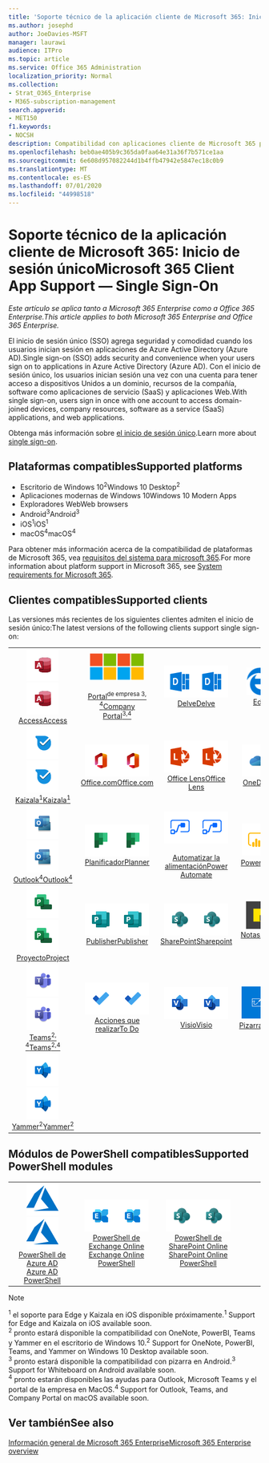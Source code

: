 ```yaml
---
title: 'Soporte técnico de la aplicación cliente de Microsoft 365: Inicio de sesión único'
ms.author: josephd
author: JoeDavies-MSFT
manager: laurawi
audience: ITPro
ms.topic: article
ms.service: Office 365 Administration
localization_priority: Normal
ms.collection:
- Strat_O365_Enterprise
- M365-subscription-management
search.appverid:
- MET150
f1.keywords:
- NOCSH
description: Compatibilidad con aplicaciones cliente de Microsoft 365 para inicio de sesión único (Single Sign-on).
ms.openlocfilehash: beb0ae405b9c365da0faa64e31a36f7b571ce1aa
ms.sourcegitcommit: 6e608d957082244d1b4ffb47942e5847ec18c0b9
ms.translationtype: MT
ms.contentlocale: es-ES
ms.lasthandoff: 07/01/2020
ms.locfileid: "44998518"
---
```

# <a name="microsoft-365-client-app-support--single-sign-on"></a><span data-ttu-id="9db37-103">Soporte técnico de la aplicación cliente de Microsoft 365: Inicio de sesión único</span><span class="sxs-lookup"><span data-stu-id="9db37-103">Microsoft 365 Client App Support — Single Sign-On</span></span>

<span data-ttu-id="9db37-104">*Este artículo se aplica tanto a Microsoft 365 Enterprise como a Office 365 Enterprise.*</span><span class="sxs-lookup"><span data-stu-id="9db37-104">*This article applies to both Microsoft 365 Enterprise and Office 365 Enterprise.*</span></span>

<span data-ttu-id="9db37-105">El inicio de sesión único (SSO) agrega seguridad y comodidad cuando los usuarios inician sesión en aplicaciones de Azure Active Directory (Azure AD).</span><span class="sxs-lookup"><span data-stu-id="9db37-105">Single sign-on (SSO) adds security and convenience when your users sign on to applications in Azure Active Directory (Azure AD).</span></span> <span data-ttu-id="9db37-106">Con el inicio de sesión único, los usuarios inician sesión una vez con una cuenta para tener acceso a dispositivos Unidos a un dominio, recursos de la compañía, software como aplicaciones de servicio (SaaS) y aplicaciones Web.</span><span class="sxs-lookup"><span data-stu-id="9db37-106">With single sign-on, users sign in once with one account to access domain-joined devices, company resources, software as a service (SaaS) applications, and web applications.</span></span>

<span data-ttu-id="9db37-107">Obtenga más información sobre [el inicio de sesión único](https://docs.microsoft.com/azure/active-directory/manage-apps/what-is-single-sign-on).</span><span class="sxs-lookup"><span data-stu-id="9db37-107">Learn more about [single sign-on](https://docs.microsoft.com/azure/active-directory/manage-apps/what-is-single-sign-on).</span></span>

## <a name="supported-platforms"></a><span data-ttu-id="9db37-108">Plataformas compatibles</span><span class="sxs-lookup"><span data-stu-id="9db37-108">Supported platforms</span></span>

 - <span data-ttu-id="9db37-109">Escritorio de Windows 10<sup>2</sup></span><span class="sxs-lookup"><span data-stu-id="9db37-109">Windows 10 Desktop<sup>2</sup></span></span>
 - <span data-ttu-id="9db37-110">Aplicaciones modernas de Windows 10</span><span class="sxs-lookup"><span data-stu-id="9db37-110">Windows 10 Modern Apps</span></span>
 - <span data-ttu-id="9db37-111">Exploradores Web</span><span class="sxs-lookup"><span data-stu-id="9db37-111">Web browsers</span></span>
 - <span data-ttu-id="9db37-112">Android<sup>3</sup></span><span class="sxs-lookup"><span data-stu-id="9db37-112">Android<sup>3</sup></span></span>
 - <span data-ttu-id="9db37-113">iOS<sup>1</sup></span><span class="sxs-lookup"><span data-stu-id="9db37-113">iOS<sup>1</sup></span></span>
 - <span data-ttu-id="9db37-114">macOS<sup>4</sup></span><span class="sxs-lookup"><span data-stu-id="9db37-114">macOS<sup>4</sup></span></span>

<span data-ttu-id="9db37-115">Para obtener más información acerca de la compatibilidad de plataformas de Microsoft 365, vea [requisitos del sistema para microsoft 365](https://products.office.com/office-system-requirements).</span><span class="sxs-lookup"><span data-stu-id="9db37-115">For more information about platform support in Microsoft 365, see [System requirements for Microsoft 365](https://products.office.com/office-system-requirements).</span></span>

## <a name="supported-clients"></a><span data-ttu-id="9db37-116">Clientes compatibles</span><span class="sxs-lookup"><span data-stu-id="9db37-116">Supported clients</span></span>

<span data-ttu-id="9db37-117">Las versiones más recientes de los siguientes clientes admiten el inicio de sesión único:</span><span class="sxs-lookup"><span data-stu-id="9db37-117">The latest versions of the following clients support single sign-on:</span></span>

| | | | | | |
|:---:|:---:|:---:|:---:|:---:|:---:|
| <span data-ttu-id="9db37-118">![Icono de Access](media/o365-access-64x64.png)</span><span class="sxs-lookup"><span data-stu-id="9db37-118">![Access icon](media/o365-access-64x64.png)</span></span> <br> [<span data-ttu-id="9db37-119">Access</span><span class="sxs-lookup"><span data-stu-id="9db37-119">Access</span></span>](https://products.office.com/access) | <span data-ttu-id="9db37-120">![Icono del portal de empresa](media/o365-microsoft-64x64.png)</span><span class="sxs-lookup"><span data-stu-id="9db37-120">![Company portal icon](media/o365-microsoft-64x64.png)</span></span> <br> [<span data-ttu-id="9db37-121"><br>Portal<sup>de empresa 3, 4</sup></span><span class="sxs-lookup"><span data-stu-id="9db37-121">Company <br> Portal<sup>3,4</sup> </span></span>](https://docs.microsoft.com/intune-user-help/sign-in-to-the-company-portal) | <span data-ttu-id="9db37-122">![Icono de Delve](media/o365-delve-64x64.png)</span><span class="sxs-lookup"><span data-stu-id="9db37-122">![Delve icon](media/o365-delve-64x64.png)</span></span> <br> [<span data-ttu-id="9db37-123">Delve</span><span class="sxs-lookup"><span data-stu-id="9db37-123">Delve</span></span>](https://products.office.com/business/intelligent-search) | <span data-ttu-id="9db37-124">![Icono de borde](media/o365-edge-64x64.png)</span><span class="sxs-lookup"><span data-stu-id="9db37-124">![Edge icon](media/o365-edge-64x64.png)</span></span> <br> [<span data-ttu-id="9db37-125">Edge<sup>1</sup></span><span class="sxs-lookup"><span data-stu-id="9db37-125">Edge<sup>1</sup></span></span>](https://www.microsoft.com/windows/microsoft-edge) | <span data-ttu-id="9db37-126">![Icono de Excel](media/o365-excel-64x64.png)</span><span class="sxs-lookup"><span data-stu-id="9db37-126">![Excel icon](media/o365-excel-64x64.png)</span></span> <br> [<span data-ttu-id="9db37-127">Excel</span><span class="sxs-lookup"><span data-stu-id="9db37-127">Excel</span></span>](https://products.office.com/excel) 
| <span data-ttu-id="9db37-128">![Icono de Kaizala](media/o365-kaizala-64x64.png)</span><span class="sxs-lookup"><span data-stu-id="9db37-128">![Kaizala icon](media/o365-kaizala-64x64.png)</span></span> <br> [<span data-ttu-id="9db37-129">Kaizala<sup>1</sup></span><span class="sxs-lookup"><span data-stu-id="9db37-129">Kaizala<sup>1</sup></span></span>](https://products.office.com/en/business/microsoft-kaizala) | <span data-ttu-id="9db37-130">![Icono de Office.com](media/o365-office-64x64.png)</span><span class="sxs-lookup"><span data-stu-id="9db37-130">![Office.com icon](media/o365-office-64x64.png)</span></span> <br> [<span data-ttu-id="9db37-131">Office.com</span><span class="sxs-lookup"><span data-stu-id="9db37-131">Office.com</span></span>](https://www.office.com/) | <span data-ttu-id="9db37-132">![Icono de lente](media/o365-lens-64x64.png)</span><span class="sxs-lookup"><span data-stu-id="9db37-132">![Lens icon](media/o365-lens-64x64.png)</span></span> <br> [<span data-ttu-id="9db37-133">Office Lens</span><span class="sxs-lookup"><span data-stu-id="9db37-133">Office Lens</span></span>](https://www.microsoft.com/p/office-lens/9wzdncrfj3t8?activetab=pivot%3Aoverviewtab) | <span data-ttu-id="9db37-134">![Icono de OneDrive para la empresa](media/o365-OneDrive-64x64.png)</span><span class="sxs-lookup"><span data-stu-id="9db37-134">![OneDrive for Business icon](media/o365-OneDrive-64x64.png)</span></span> <br> [<span data-ttu-id="9db37-135">OneDrive</span><span class="sxs-lookup"><span data-stu-id="9db37-135">OneDrive</span></span>](https://products.office.com/onedrive-for-business/online-cloud-storage) | <span data-ttu-id="9db37-136">![Icono de OneNote](media/o365-OneNote-64x64.png)</span><span class="sxs-lookup"><span data-stu-id="9db37-136">![OneNote icon](media/o365-OneNote-64x64.png)</span></span> <br> [<span data-ttu-id="9db37-137">OneNote<sup>2</sup></span><span class="sxs-lookup"><span data-stu-id="9db37-137">OneNote<sup>2</sup></span></span>](https://products.office.com/onenote) 
| <span data-ttu-id="9db37-138">![Icono de Outlook](media/o365-outlook-64x64.png)</span><span class="sxs-lookup"><span data-stu-id="9db37-138">![Outlook icon](media/o365-outlook-64x64.png)</span></span> <br> [<span data-ttu-id="9db37-139">Outlook<sup>4</sup></span><span class="sxs-lookup"><span data-stu-id="9db37-139">Outlook<sup>4</sup></span></span>](https://products.office.com/outlook) | <span data-ttu-id="9db37-140">![Icono de Planificador](media/o365-planner-64x64.png)</span><span class="sxs-lookup"><span data-stu-id="9db37-140">![Planner icon](media/o365-planner-64x64.png)</span></span> <br> [<span data-ttu-id="9db37-141">Planificador</span><span class="sxs-lookup"><span data-stu-id="9db37-141">Planner</span></span>](https://products.office.com/business/task-management-software) | <span data-ttu-id="9db37-142">![Icono de automatización de energía](media/o365-flow-64x64.png)</span><span class="sxs-lookup"><span data-stu-id="9db37-142">![Power Automate icon](media/o365-flow-64x64.png)</span></span> <br> [<span data-ttu-id="9db37-143"><br>Automatizar la alimentación</span><span class="sxs-lookup"><span data-stu-id="9db37-143">Power <br> Automate</span></span>](https://flow.microsoft.com) | <span data-ttu-id="9db37-144">![Icono de PowerBI](media/o365-powerbi-64x64.png)</span><span class="sxs-lookup"><span data-stu-id="9db37-144">![PowerBI icon](media/o365-powerbi-64x64.png)</span></span> <br> [<span data-ttu-id="9db37-145">Power BI<sup>2</sup></span><span class="sxs-lookup"><span data-stu-id="9db37-145">Power BI<sup>2</sup></span></span>](https://powerbi.microsoft.com)| <span data-ttu-id="9db37-146">![Icono de PowerPoint](media/o365-powerpoint-64x64.png)</span><span class="sxs-lookup"><span data-stu-id="9db37-146">![PowerPoint icon](media/o365-powerpoint-64x64.png)</span></span> <br> [<span data-ttu-id="9db37-147">PowerPoint</span><span class="sxs-lookup"><span data-stu-id="9db37-147">PowerPoint</span></span>](https://products.office.com/powerpoint) 
| <span data-ttu-id="9db37-148">![Icono de proyecto](media/o365-project-64x64.png)</span><span class="sxs-lookup"><span data-stu-id="9db37-148">![Project icon](media/o365-project-64x64.png)</span></span> <br> [<span data-ttu-id="9db37-149">Proyecto</span><span class="sxs-lookup"><span data-stu-id="9db37-149">Project</span></span>](https://products.office.com/project) | <span data-ttu-id="9db37-150">![Icono de Publisher](media/o365-publisher-64x64.png)</span><span class="sxs-lookup"><span data-stu-id="9db37-150">![Publisher icon](media/o365-publisher-64x64.png)</span></span> <br> [<span data-ttu-id="9db37-151">Publisher</span><span class="sxs-lookup"><span data-stu-id="9db37-151">Publisher</span></span>](https://products.office.com/publisher) | <span data-ttu-id="9db37-152">![Icono de SharePoint](media/o365-sharepoint-64x64.png)</span><span class="sxs-lookup"><span data-stu-id="9db37-152">![SharePoint icon](media/o365-sharepoint-64x64.png)</span></span> <br> [<span data-ttu-id="9db37-153">SharePoint</span><span class="sxs-lookup"><span data-stu-id="9db37-153">Sharepoint</span></span>](https://products.office.com/sharepoint) | <span data-ttu-id="9db37-154">![Icono de notas adhesivas](media/o365-stickynotes-64x64.png)</span><span class="sxs-lookup"><span data-stu-id="9db37-154">![Sticky Notes icon](media/o365-stickynotes-64x64.png)</span></span> <br> [<span data-ttu-id="9db37-155">Notas rápidas</span><span class="sxs-lookup"><span data-stu-id="9db37-155">Sticky Notes</span></span>](https://www.microsoft.com/p/microsoft-sticky-notes/9nblggh4qghw)  | <span data-ttu-id="9db37-156">![Icono de Sway](media/o365-sway-64x64.png)</span><span class="sxs-lookup"><span data-stu-id="9db37-156">![Sway icon](media/o365-sway-64x64.png)</span></span> <br> [<span data-ttu-id="9db37-157">Sway</span><span class="sxs-lookup"><span data-stu-id="9db37-157">Sway</span></span>](https://sway.com) 
| <span data-ttu-id="9db37-158">![Icono de Teams](media/o365-teams-64x64.png)</span><span class="sxs-lookup"><span data-stu-id="9db37-158">![Teams icon](media/o365-teams-64x64.png)</span></span> <br> [<span data-ttu-id="9db37-159">Teams<sup>2, 4</sup></span><span class="sxs-lookup"><span data-stu-id="9db37-159">Teams<sup>2,4</sup></span></span>](https://products.office.com/microsoft-teams/group-chat-software) | <span data-ttu-id="9db37-160">![Icono de tareas pendientes](media/o365-todo-64x64.png)</span><span class="sxs-lookup"><span data-stu-id="9db37-160">![To Do icon](media/o365-todo-64x64.png)</span></span> <br> [<span data-ttu-id="9db37-161">Acciones que realizar</span><span class="sxs-lookup"><span data-stu-id="9db37-161">To Do</span></span>](https://todo.microsoft.com) | <span data-ttu-id="9db37-162">![Icono de Visio](media/o365-visio-64x64.png)</span><span class="sxs-lookup"><span data-stu-id="9db37-162">![Visio icon](media/o365-visio-64x64.png)</span></span> <br> [<span data-ttu-id="9db37-163">Visio</span><span class="sxs-lookup"><span data-stu-id="9db37-163">Visio</span></span>](https://products.office.com/visio/flowchart-software) | <span data-ttu-id="9db37-164">![Icono de pizarra](media/o365-whiteboard-64x64.png)</span><span class="sxs-lookup"><span data-stu-id="9db37-164">![Whiteboard icon](media/o365-whiteboard-64x64.png)</span></span> <br> [<span data-ttu-id="9db37-165">Pizarra<sup>3</sup></span><span class="sxs-lookup"><span data-stu-id="9db37-165">Whiteboard<sup>3</sup></span></span>](https://whiteboard.microsoft.com/) | <span data-ttu-id="9db37-166">![Icono de Word](media/o365-word-64x64.png)</span><span class="sxs-lookup"><span data-stu-id="9db37-166">![Word icon](media/o365-word-64x64.png)</span></span> <br> [<span data-ttu-id="9db37-167">Word</span><span class="sxs-lookup"><span data-stu-id="9db37-167">Word</span></span>](https://products.office.com/word) 
| <span data-ttu-id="9db37-168">![Icono de Yammer](media/o365-yammer-64x64.png)</span><span class="sxs-lookup"><span data-stu-id="9db37-168">![Yammer icon](media/o365-yammer-64x64.png)</span></span> <br> [<span data-ttu-id="9db37-169">Yammer<sup>2</sup></span><span class="sxs-lookup"><span data-stu-id="9db37-169">Yammer<sup>2</sup></span></span>](https://products.office.com/yammer/yammer-overview) |

## <a name="supported-powershell-modules"></a><span data-ttu-id="9db37-170">Módulos de PowerShell compatibles</span><span class="sxs-lookup"><span data-stu-id="9db37-170">Supported PowerShell modules</span></span>

| | | | | | |
|:---:|:---:|:---:|:---:|:---:|:---:|
| <span data-ttu-id="9db37-171">![Icono de Azure](media/o365-azure-64x64.png)</span><span class="sxs-lookup"><span data-stu-id="9db37-171">![Azure icon](media/o365-azure-64x64.png)</span></span> <br> [<span data-ttu-id="9db37-172">PowerShell de Azure AD <br></span><span class="sxs-lookup"><span data-stu-id="9db37-172">Azure AD <br> PowerShell</span></span>](https://docs.microsoft.com/powershell/azure/active-directory/overview?view=azureadps-2.0) | <span data-ttu-id="9db37-173">![Icono de Exchange](media/o365-exchange-64x64.png)</span><span class="sxs-lookup"><span data-stu-id="9db37-173">![Exchange icon](media/o365-exchange-64x64.png)</span></span> <br> [<span data-ttu-id="9db37-174">PowerShell de Exchange Online <br></span><span class="sxs-lookup"><span data-stu-id="9db37-174">Exchange Online <br> PowerShell</span></span>](https://docs.microsoft.com/powershell/exchange/exchange-online/exchange-online-powershell?view=exchange-ps) | <span data-ttu-id="9db37-175">![Icono de SharePoint](media/o365-sharepoint-64x64.png)</span><span class="sxs-lookup"><span data-stu-id="9db37-175">![SharePoint icon](media/o365-sharepoint-64x64.png)</span></span> <br> [<span data-ttu-id="9db37-176">PowerShell de SharePoint Online <br></span><span class="sxs-lookup"><span data-stu-id="9db37-176">SharePoint Online <br> PowerShell</span></span>](https://docs.microsoft.com/powershell/sharepoint/sharepoint-online/connect-sharepoint-online)

> [!NOTE]
> <span data-ttu-id="9db37-177"><sup>1</sup> el soporte para Edge y Kaizala en iOS disponible próximamente.</span><span class="sxs-lookup"><span data-stu-id="9db37-177"><sup>1</sup> Support for Edge and Kaizala on iOS available soon.</span></span> <br>
> <span data-ttu-id="9db37-178"><sup>2</sup> pronto estará disponible la compatibilidad con OneNote, PowerBI, Teams y Yammer en el escritorio de Windows 10.</span><span class="sxs-lookup"><span data-stu-id="9db37-178"><sup>2</sup> Support for OneNote, PowerBI, Teams, and Yammer on Windows 10 Desktop available soon.</span></span> <br>
> <span data-ttu-id="9db37-179"><sup>3</sup> pronto estará disponible la compatibilidad con pizarra en Android.</span><span class="sxs-lookup"><span data-stu-id="9db37-179"><sup>3</sup> Support for Whiteboard on Android available soon.</span></span> <br>
> <span data-ttu-id="9db37-180"><sup>4</sup> pronto estarán disponibles las ayudas para Outlook, Microsoft Teams y el portal de la empresa en MacOS.</span><span class="sxs-lookup"><span data-stu-id="9db37-180"><sup>4</sup> Support for Outlook, Teams, and Company Portal on macOS available soon.</span></span> <br>

## <a name="see-also"></a><span data-ttu-id="9db37-181">Ver también</span><span class="sxs-lookup"><span data-stu-id="9db37-181">See also</span></span>

[<span data-ttu-id="9db37-182">Información general de Microsoft 365 Enterprise</span><span class="sxs-lookup"><span data-stu-id="9db37-182">Microsoft 365 Enterprise overview</span></span>](https://docs.microsoft.com/microsoft-365/enterprise/microsoft-365-overview)
